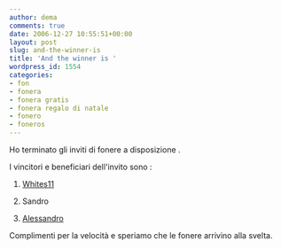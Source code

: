```yaml
---
author: dema
comments: true
date: 2006-12-27 10:55:51+00:00
layout: post
slug: and-the-winner-is
title: 'And the winner is '
wordpress_id: 1554
categories:
- fon
- fonera
- fonera gratis
- fonera regalo di natale
- fonero
- foneros
---
```


Ho terminato gli inviti di fonere a disposizione .

I vincitori e beneficiari dell'invito sono :



	
  1. [Whites11](http://www.free-milk.org/)

	
  2. Sandro

	
  3. [Alessandro ](http://www.ingens.it/blog/)


Complimenti per la velocità e speriamo che le fonere arrivino alla svelta.
